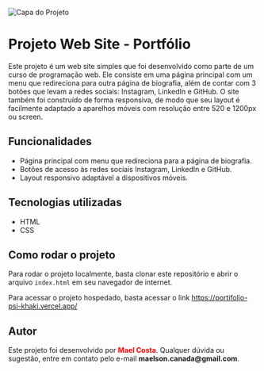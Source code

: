 ![Capa do Projeto](https://user-images.githubusercontent.com/123614086/233240354-f80ceefa-7284-487f-93e7-adbd2f08470d.jpg)


# Projeto Web Site - Portfólio

Este projeto é um web site simples que foi desenvolvido como parte de um curso de programação web. 
Ele consiste em uma página principal com um menu que redireciona para outra página de biografia, 
além de contar com 3 botões que levam a redes sociais: Instagram, LinkedIn e GitHub. O site também foi construído de forma responsiva, 
de modo que seu layout é facilmente adaptado a aparelhos móveis com resolução entre 520 e 1200px ou screen.

## Funcionalidades

- Página principal com menu que redireciona para a página de biografia.
- Botões de acesso às redes sociais Instagram, LinkedIn e GitHub.
- Layout responsivo adaptável a dispositivos móveis.

## Tecnologias utilizadas

- HTML
- CSS

## Como rodar o projeto

Para rodar o projeto localmente, basta clonar este repositório e abrir o arquivo `index.html` em seu navegador de internet.

Para acessar o projeto hospedado, basta acessar o link https://portifolio-psi-khaki.vercel.app/

## Autor

Este projeto foi desenvolvido por <span style="color:red">**__Mael Costa__**</span>. Qualquer dúvida ou sugestão, entre em contato pelo e-mail **__maelson.canada@gmail.com__**.



